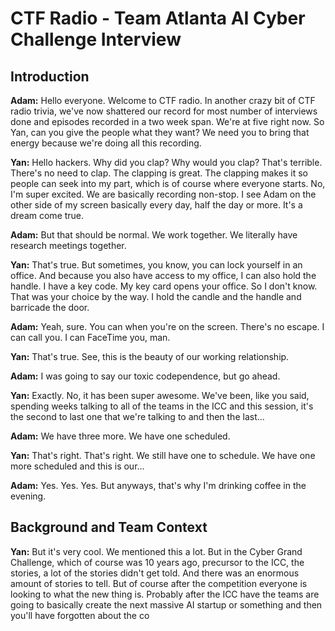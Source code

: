 # CTF Radio - Team Atlanta AI Cyber Challenge Interview

## Introduction

**Adam:** Hello everyone. Welcome to CTF radio. In another crazy bit of CTF radio trivia, we've now shattered our record for most number of interviews done and episodes recorded in a two week span. We're at five right now. So Yan, can you give the people what they want? We need you to bring that energy because we're doing all this recording.

**Yan:** Hello hackers. Why did you clap? Why would you clap? That's terrible. There's no need to clap. The clapping is great. The clapping makes it so people can seek into my part, which is of course where everyone starts. No, I'm super excited. We are basically recording non-stop. I see Adam on the other side of my screen basically every day, half the day or more. It's a dream come true.

**Adam:** But that should be normal. We work together. We literally have research meetings together.

**Yan:** That's true. But sometimes, you know, you can lock yourself in an office. And because you also have access to my office, I can also hold the handle. I have a key code. My key card opens your office. So I don't know. That was your choice by the way. I hold the candle and the handle and barricade the door.

**Adam:** Yeah, sure. You can when you're on the screen. There's no escape. I can call you. I can FaceTime you, man.

**Yan:** That's true. See, this is the beauty of our working relationship.

**Adam:** I was going to say our toxic codependence, but go ahead.

**Yan:** Exactly. No, it has been super awesome. We've been, like you said, spending weeks talking to all of the teams in the ICC and this session, it's the second to last one that we're talking to and then the last...

**Adam:** We have three more. We have one scheduled.

**Yan:** That's right. That's right. We still have one to schedule. We have one more scheduled and this is our...

**Adam:** Yes. Yes. Yes. But anyways, that's why I'm drinking coffee in the evening.

## Background and Team Context

**Yan:** But it's very cool. We mentioned this a lot. But in the Cyber Grand Challenge, which of course was 10 years ago, precursor to the ICC, the stories, a lot of the stories didn't get told. And there was an enormous amount of stories to tell. But of course after the competition everyone is looking to what the new thing is. Probably after the ICC have the teams are going to basically create the next massive AI startup or something and then you'll have forgotten about the co